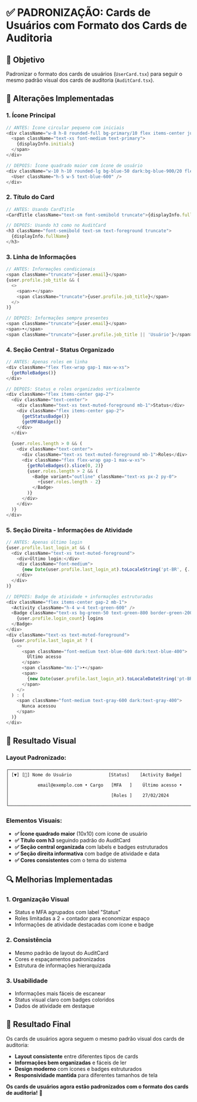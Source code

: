# ✅ PADRONIZAÇÃO: Cards de Usuários com Formato dos Cards de Auditoria

## 🎯 Objetivo

Padronizar o formato dos cards de usuários (`UserCard.tsx`) para seguir o mesmo padrão visual dos cards de auditoria (`AuditCard.tsx`).

## 🔧 Alterações Implementadas

### **1. Ícone Principal**
```typescript
// ANTES: Ícone circular pequeno com iniciais
<div className="w-8 h-8 rounded-full bg-primary/10 flex items-center justify-center flex-shrink-0">
  <span className="text-xs font-medium text-primary">
    {displayInfo.initials}
  </span>
</div>

// DEPOIS: Ícone quadrado maior com ícone de usuário
<div className="w-10 h-10 rounded-lg bg-blue-50 dark:bg-blue-900/20 flex items-center justify-center flex-shrink-0">
  <User className="h-5 w-5 text-blue-600" />
</div>
```

### **2. Título do Card**
```typescript
// ANTES: Usando CardTitle
<CardTitle className="text-sm font-semibold truncate">{displayInfo.fullName}</CardTitle>

// DEPOIS: Usando h3 como no AuditCard
<h3 className="font-semibold text-sm text-foreground truncate">
  {displayInfo.fullName}
</h3>
```

### **3. Linha de Informações**
```typescript
// ANTES: Informações condicionais
<span className="truncate">{user.email}</span>
{user.profile.job_title && (
  <>
    <span>•</span>
    <span className="truncate">{user.profile.job_title}</span>
  </>
)}

// DEPOIS: Informações sempre presentes
<span className="truncate">{user.email}</span>
<span>•</span>
<span className="truncate">{user.profile.job_title || 'Usuário'}</span>
```

### **4. Seção Central - Status Organizado**
```typescript
// ANTES: Apenas roles em linha
<div className="flex flex-wrap gap-1 max-w-xs">
  {getRoleBadges()}
</div>

// DEPOIS: Status e roles organizados verticalmente
<div className="flex items-center gap-2">
  <div className="text-center">
    <div className="text-xs text-muted-foreground mb-1">Status</div>
    <div className="flex items-center gap-2">
      {getStatusBadge()}
      {getMFABadge()}
    </div>
  </div>
  
  {user.roles.length > 0 && (
    <div className="text-center">
      <div className="text-xs text-muted-foreground mb-1">Roles</div>
      <div className="flex flex-wrap gap-1 max-w-xs">
        {getRoleBadges().slice(0, 2)}
        {user.roles.length > 2 && (
          <Badge variant="outline" className="text-xs px-2 py-0">
            +{user.roles.length - 2}
          </Badge>
        )}
      </div>
    </div>
  )}
</div>
```

### **5. Seção Direita - Informações de Atividade**
```typescript
// ANTES: Apenas último login
{user.profile.last_login_at && (
  <div className="text-xs text-muted-foreground">
    <div>Último login:</div>
    <div className="font-medium">
      {new Date(user.profile.last_login_at).toLocaleString('pt-BR', {...})}
    </div>
  </div>
)}

// DEPOIS: Badge de atividade + informações estruturadas
<div className="flex items-center gap-2 mb-1">
  <Activity className="h-4 w-4 text-green-600" />
  <Badge className="text-xs bg-green-50 text-green-800 border-green-200">
    {user.profile.login_count} logins
  </Badge>
</div>
<div className="text-xs text-muted-foreground">
  {user.profile.last_login_at ? (
    <>
      <span className="font-medium text-blue-600 dark:text-blue-400">
        Último acesso
      </span>
      <span className="mx-1">•</span>
      <span>
        {new Date(user.profile.last_login_at).toLocaleDateString('pt-BR')}
      </span>
    </>
  ) : (
    <span className="font-medium text-gray-600 dark:text-gray-400">
      Nunca acessou
    </span>
  )}
</div>
```

## 🎨 Resultado Visual

### **Layout Padronizado:**
```
┌─────────────────────────────────────────────────────────────────────┐
│ [▼] [👤] Nome do Usuário              [Status]    [Activity Badge]   │
│           email@exemplo.com • Cargo   [MFA   ]    Último acesso •    │
│                                       [Roles ]    27/02/2024         │
└─────────────────────────────────────────────────────────────────────┘
```

### **Elementos Visuais:**
- **✅ Ícone quadrado maior** (10x10) com ícone de usuário
- **✅ Título com h3** seguindo padrão do AuditCard
- **✅ Seção central organizada** com labels e badges estruturados
- **✅ Seção direita informativa** com badge de atividade e data
- **✅ Cores consistentes** com o tema do sistema

## 🔍 Melhorias Implementadas

### **1. Organização Visual**
- Status e MFA agrupados com label "Status"
- Roles limitadas a 2 + contador para economizar espaço
- Informações de atividade destacadas com ícone e badge

### **2. Consistência**
- Mesmo padrão de layout do AuditCard
- Cores e espaçamentos padronizados
- Estrutura de informações hierarquizada

### **3. Usabilidade**
- Informações mais fáceis de escanear
- Status visual claro com badges coloridos
- Dados de atividade em destaque

## 🚀 Resultado Final

Os cards de usuários agora seguem o mesmo padrão visual dos cards de auditoria:
- **Layout consistente** entre diferentes tipos de cards
- **Informações bem organizadas** e fáceis de ler
- **Design moderno** com ícones e badges estruturados
- **Responsividade mantida** para diferentes tamanhos de tela

**Os cards de usuários agora estão padronizados com o formato dos cards de auditoria!** 🎯